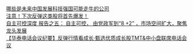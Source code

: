   
[哪些是未来中国发展科技强国可能走牛的公司](http://www.dianyue.me/archives/779/ubzahj0fwsw2sqhn/)  
[注意！下次反弹这类股将首先爆发！](http://www.dianyue.me/archives/329/igi3al138j75cwkm/)  
[自主可控深度 报告之五： 自主可控， 由党政军到“8 +2” ，市场空间扩大，聚焦龙头发展](http://www.dianyue.me/archives/387/tb4a4v28olpf4mp1/)  
[【华泰电话会议纪要】反弹行情看成长·甄选优质成长股TMT&amp;中小盘联席电话会议](http://www.dianyue.me/archives/053/cfbx8hrhdyv9o063/)